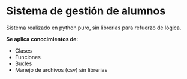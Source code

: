 # Sistema de gestión de alumnos


Sistema realizado en python puro, sin librerias para refuerzo de lógica.

**Se aplica conocimientos de:**
- Clases
- Funciones
- Bucles
- Manejo de archivos (csv) sin librerias




